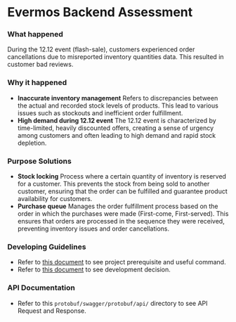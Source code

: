 # Evermos Backend Assessment

### What happened
During the 12.12 event (flash-sale), customers experienced order cancellations due to misreported inventory quantities data. This resulted in customer bad reviews.

### Why it happened
- **Inaccurate inventory management**
  Refers to discrepancies between the actual and recorded stock levels of products. This lead to various issues such as stockouts and inefficient order fulfillment.
- **High demand during 12.12 event**
  The 12.12 event is characterized by time-limited, heavily discounted offers, creating a sense of urgency among customers and often leading to high demand and rapid stock depletion.

### Purpose Solutions
- **Stock locking**
  Process where a certain quantity of inventory is reserved for a customer. This prevents the stock from being sold to another customer, ensuring that the order can be fulfilled and guarantee product availability for customers.
- **Purchase queue**
  Manages the order fulfillment process based on the order in which the purchases were made (First-come, First-served). This ensures that orders are processed in the sequence they were received, preventing inventory issues and order cancellations.

### Developing Guidelines
- Refer to [this document](./docs/HOW-TO-USE.md) to see project prerequisite and useful command.
- Refer to [this document](./docs/DEVELOPMENT.md) to see development decision.

### API Documentation
- Refer to this `protobuf/swagger/protobuf/api/` directory to see API Request and Response.
